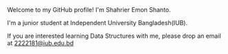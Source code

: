 Welcome to my GitHub profile! I'm Shahrier Emon Shanto.

I'm a junior student at Independent University Bangladesh(IUB).

If you are interested learning Data Structures with me, please drop an email at 2222181@iub.edu.bd
